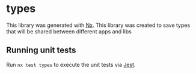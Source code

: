 # types

This library was generated with [Nx](https://nx.dev).
This library was created to save types that will be shared between different apps and libs

## Running unit tests

Run `nx test types` to execute the unit tests via [Jest](https://jestjs.io).
